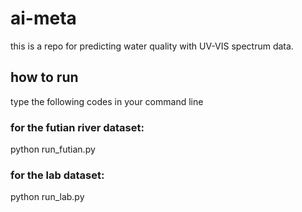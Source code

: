 # ai-meta
this is a repo for predicting water quality with UV-VIS spectrum data.

## how to run
type the following codes in your command line

### for the futian river dataset:
python run_futian.py

### for the lab dataset:
python run_lab.py
